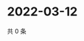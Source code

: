 # 2022-03-12

共 0 条

<!-- BEGIN WEIBO -->
<!-- 最后更新时间 Sat Mar 12 2022 02:18:12 GMT+0800 (China Standard Time) -->

<!-- END WEIBO -->
